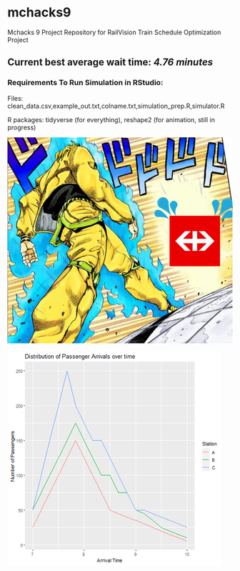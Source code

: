 # mchacks9
Mchacks 9 Project Repository for RailVision Train Schedule Optimization Project
## Current best average wait time: *4.76 minutes*

### Requirements To Run Simulation in RStudio:
Files: clean_data.csv,example_out.txt,colname.txt,simulation_prep.R,simulator.R

R packages: tidyverse (for everything), reshape2 (for animation, still in progress)

![Dio v. SBB](https://github.com/aosakwe/mchacks9/blob/main/SBB_DIO.png)




![Plot of Passenger Arrivals](https://github.com/aosakwe/mchacks9/blob/main/passenger_plot.png)
